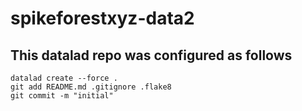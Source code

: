 # spikeforestxyz-data2

## This datalad repo was configured as follows

```
datalad create --force .
git add README.md .gitignore .flake8
git commit -m "initial"
```
